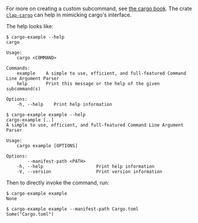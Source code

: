 For more on creating a custom subcommand, see [the cargo
book](https://doc.rust-lang.org/cargo/reference/external-tools.html#custom-subcommands).
The crate [`clap-cargo`](https://github.com/crate-ci/clap-cargo) can help in
mimicking cargo's interface.

The help looks like:
```console
$ cargo-example --help
cargo 

Usage:
    cargo <COMMAND>

Commands:
    example    A simple to use, efficient, and full-featured Command Line Argument Parser
    help       Print this message or the help of the given subcommand(s)

Options:
    -h, --help    Print help information

$ cargo-example example --help
cargo-example [..]
A simple to use, efficient, and full-featured Command Line Argument Parser

Usage:
    cargo example [OPTIONS]

Options:
        --manifest-path <PATH>    
    -h, --help                    Print help information
    -V, --version                 Print version information

```

Then to directly invoke the command, run:
```console
$ cargo-example example
None

$ cargo-example example --manifest-path Cargo.toml
Some("Cargo.toml")

```
